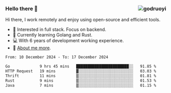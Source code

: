 ### Hello there 👋 <img align="right" src="https://github-readme-stats.vercel.app/api?username=godruoyi&show_icons=true" alt="godruoyi" />

Hi there, I work remotely and enjoy using open-source and efficient tools.

- 🔭 Interested in full stack. Focus on backend.
- 🌱 Currently learning Golang and Rust.
- 💻 With 6 years of development working experience.
- 👒 [About me more](https://godruoyi.com/posts/about-godruoyi).



<!--START_SECTION:waka-->

```txt
From: 10 December 2024 - To: 17 December 2024

Go             9 hrs 45 mins   ███████████████████████░░   91.85 %
HTTP Request   19 mins         ▓░░░░░░░░░░░░░░░░░░░░░░░░   03.03 %
Thrift         11 mins         ▒░░░░░░░░░░░░░░░░░░░░░░░░   01.81 %
Rust           9 mins          ▒░░░░░░░░░░░░░░░░░░░░░░░░   01.53 %
Java           7 mins          ▒░░░░░░░░░░░░░░░░░░░░░░░░   01.15 %
```

<!--END_SECTION:waka-->
